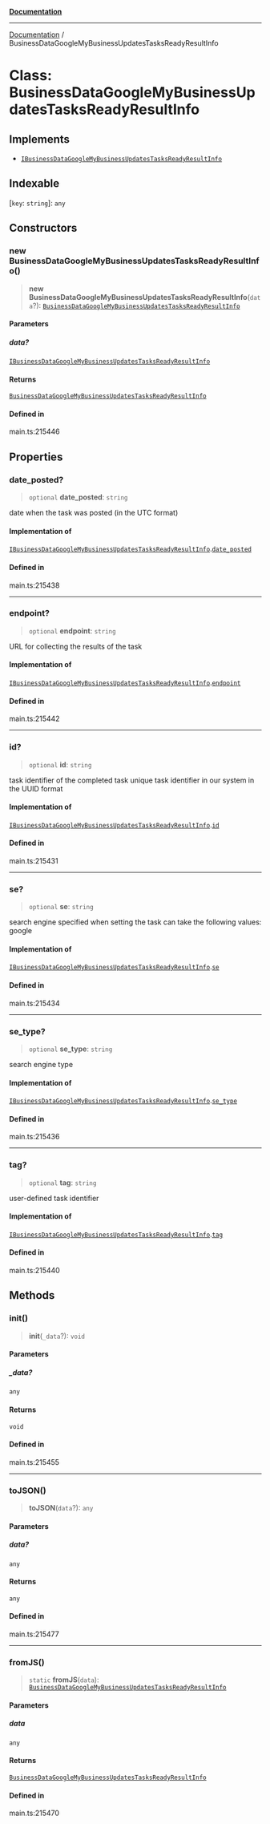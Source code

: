 [**Documentation**](../README.md)

***

[Documentation](../README.md) / BusinessDataGoogleMyBusinessUpdatesTasksReadyResultInfo

# Class: BusinessDataGoogleMyBusinessUpdatesTasksReadyResultInfo

## Implements

- [`IBusinessDataGoogleMyBusinessUpdatesTasksReadyResultInfo`](../interfaces/IBusinessDataGoogleMyBusinessUpdatesTasksReadyResultInfo.md)

## Indexable

 \[`key`: `string`\]: `any`

## Constructors

### new BusinessDataGoogleMyBusinessUpdatesTasksReadyResultInfo()

> **new BusinessDataGoogleMyBusinessUpdatesTasksReadyResultInfo**(`data`?): [`BusinessDataGoogleMyBusinessUpdatesTasksReadyResultInfo`](BusinessDataGoogleMyBusinessUpdatesTasksReadyResultInfo.md)

#### Parameters

##### data?

[`IBusinessDataGoogleMyBusinessUpdatesTasksReadyResultInfo`](../interfaces/IBusinessDataGoogleMyBusinessUpdatesTasksReadyResultInfo.md)

#### Returns

[`BusinessDataGoogleMyBusinessUpdatesTasksReadyResultInfo`](BusinessDataGoogleMyBusinessUpdatesTasksReadyResultInfo.md)

#### Defined in

main.ts:215446

## Properties

### date\_posted?

> `optional` **date\_posted**: `string`

date when the task was posted (in the UTC format)

#### Implementation of

[`IBusinessDataGoogleMyBusinessUpdatesTasksReadyResultInfo`](../interfaces/IBusinessDataGoogleMyBusinessUpdatesTasksReadyResultInfo.md).[`date_posted`](../interfaces/IBusinessDataGoogleMyBusinessUpdatesTasksReadyResultInfo.md#date_posted)

#### Defined in

main.ts:215438

***

### endpoint?

> `optional` **endpoint**: `string`

URL for collecting the results of the task

#### Implementation of

[`IBusinessDataGoogleMyBusinessUpdatesTasksReadyResultInfo`](../interfaces/IBusinessDataGoogleMyBusinessUpdatesTasksReadyResultInfo.md).[`endpoint`](../interfaces/IBusinessDataGoogleMyBusinessUpdatesTasksReadyResultInfo.md#endpoint)

#### Defined in

main.ts:215442

***

### id?

> `optional` **id**: `string`

task identifier of the completed task
unique task identifier in our system in the UUID format

#### Implementation of

[`IBusinessDataGoogleMyBusinessUpdatesTasksReadyResultInfo`](../interfaces/IBusinessDataGoogleMyBusinessUpdatesTasksReadyResultInfo.md).[`id`](../interfaces/IBusinessDataGoogleMyBusinessUpdatesTasksReadyResultInfo.md#id)

#### Defined in

main.ts:215431

***

### se?

> `optional` **se**: `string`

search engine specified when setting the task
can take the following values: google

#### Implementation of

[`IBusinessDataGoogleMyBusinessUpdatesTasksReadyResultInfo`](../interfaces/IBusinessDataGoogleMyBusinessUpdatesTasksReadyResultInfo.md).[`se`](../interfaces/IBusinessDataGoogleMyBusinessUpdatesTasksReadyResultInfo.md#se)

#### Defined in

main.ts:215434

***

### se\_type?

> `optional` **se\_type**: `string`

search engine type

#### Implementation of

[`IBusinessDataGoogleMyBusinessUpdatesTasksReadyResultInfo`](../interfaces/IBusinessDataGoogleMyBusinessUpdatesTasksReadyResultInfo.md).[`se_type`](../interfaces/IBusinessDataGoogleMyBusinessUpdatesTasksReadyResultInfo.md#se_type)

#### Defined in

main.ts:215436

***

### tag?

> `optional` **tag**: `string`

user-defined task identifier

#### Implementation of

[`IBusinessDataGoogleMyBusinessUpdatesTasksReadyResultInfo`](../interfaces/IBusinessDataGoogleMyBusinessUpdatesTasksReadyResultInfo.md).[`tag`](../interfaces/IBusinessDataGoogleMyBusinessUpdatesTasksReadyResultInfo.md#tag)

#### Defined in

main.ts:215440

## Methods

### init()

> **init**(`_data`?): `void`

#### Parameters

##### \_data?

`any`

#### Returns

`void`

#### Defined in

main.ts:215455

***

### toJSON()

> **toJSON**(`data`?): `any`

#### Parameters

##### data?

`any`

#### Returns

`any`

#### Defined in

main.ts:215477

***

### fromJS()

> `static` **fromJS**(`data`): [`BusinessDataGoogleMyBusinessUpdatesTasksReadyResultInfo`](BusinessDataGoogleMyBusinessUpdatesTasksReadyResultInfo.md)

#### Parameters

##### data

`any`

#### Returns

[`BusinessDataGoogleMyBusinessUpdatesTasksReadyResultInfo`](BusinessDataGoogleMyBusinessUpdatesTasksReadyResultInfo.md)

#### Defined in

main.ts:215470
